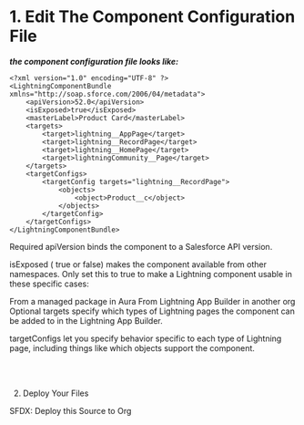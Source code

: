 
# 1. Edit The Component Configuration File

***the component configuration file looks like:***

```
<?xml version="1.0" encoding="UTF-8" ?>
<LightningComponentBundle xmlns="http://soap.sforce.com/2006/04/metadata">
    <apiVersion>52.0</apiVersion>
    <isExposed>true</isExposed>
    <masterLabel>Product Card</masterLabel>
    <targets>
        <target>lightning__AppPage</target>
        <target>lightning__RecordPage</target>
        <target>lightning__HomePage</target>
        <target>lightningCommunity__Page</target>
    </targets>
    <targetConfigs>
        <targetConfig targets="lightning__RecordPage">
            <objects>
                <object>Product__c</object>
            </objects>
        </targetConfig>
    </targetConfigs>
</LightningComponentBundle>
```

Required apiVersion binds the component to a Salesforce API version.

isExposed ( true or false) makes the component available from other namespaces. Only set this to true to make a Lightning component usable in these specific cases:

From a managed package in Aura
From Lightning App Builder in another org
Optional targets specify which types of Lightning pages the component can be added to in the Lightning App Builder.

targetConfigs let you specify behavior specific to each type of Lightning page, including things like which objects support the component.



<br/>


<br/>




2. Deploy Your Files

 SFDX: Deploy this Source to Org 

